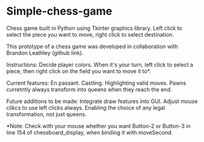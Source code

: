 # Simple-chess-game
Chess game built in Python using Tkinter graphics library. Left click to select the piece you want to move, right click to select destination. 

This prototype of a chess game was developed in collaboration with Brandon Leathley (github link). 

Instructions:
Decide player colors.
When it's your turn, left click to select a piece, then right click on the field you want to move it to*.

Current features:
En passant.
Castling.
Highlighting valid moves.
Pawns curretntly always transform into queens when they reach the end.

Future additions to be made:
Integrate draw features into GUI.
Adjust mouse clikcs to use left clicks always.
Enabling the choice of any legal transformation, not just queens.


*Note: Check with your mouse whether you want Button-2 or Button-3 in line 154 of chessboard_display, when binding it with moveSecond.





